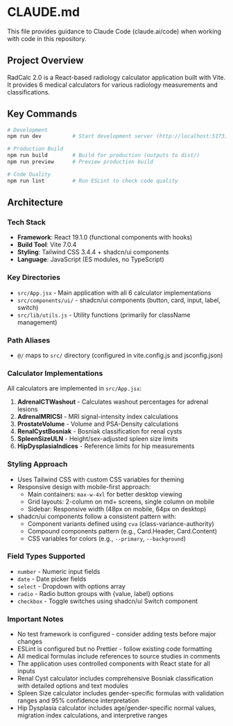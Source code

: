 # CLAUDE.md

This file provides guidance to Claude Code (claude.ai/code) when working with code in this repository.

## Project Overview
RadCalc 2.0 is a React-based radiology calculator application built with Vite. It provides 6 medical calculators for various radiology measurements and classifications.

## Key Commands

```bash
# Development
npm run dev          # Start development server (http://localhost:5173)

# Production Build
npm run build        # Build for production (outputs to dist/)
npm run preview      # Preview production build

# Code Quality
npm run lint         # Run ESLint to check code quality
```

## Architecture

### Tech Stack
- **Framework**: React 19.1.0 (functional components with hooks)
- **Build Tool**: Vite 7.0.4
- **Styling**: Tailwind CSS 3.4.4 + shadcn/ui components
- **Language**: JavaScript (ES modules, no TypeScript)

### Key Directories
- `src/App.jsx` - Main application with all 6 calculator implementations
- `src/components/ui/` - shadcn/ui components (button, card, input, label, switch)
- `src/lib/utils.js` - Utility functions (primarily for className management)

### Path Aliases
- `@/` maps to `src/` directory (configured in vite.config.js and jsconfig.json)

### Calculator Implementations
All calculators are implemented in `src/App.jsx`:
1. **AdrenalCTWashout** - Calculates washout percentages for adrenal lesions
2. **AdrenalMRICSI** - MRI signal-intensity index calculations
3. **ProstateVolume** - Volume and PSA-Density calculations
4. **RenalCystBosniak** - Bosniak classification for renal cysts
5. **SpleenSizeULN** - Height/sex-adjusted spleen size limits
6. **HipDysplasiaIndices** - Reference limits for hip measurements

### Styling Approach
- Uses Tailwind CSS with custom CSS variables for theming
- Responsive design with mobile-first approach:
  - Main containers: `max-w-4xl` for better desktop viewing
  - Grid layouts: 2-column on md+ screens, single column on mobile
  - Sidebar: Responsive width (48px on mobile, 64px on desktop)
- shadcn/ui components follow a consistent pattern with:
  - Component variants defined using `cva` (class-variance-authority)
  - Compound components pattern (e.g., Card.Header, Card.Content)
  - CSS variables for colors (e.g., `--primary`, `--background`)

### Field Types Supported
- `number` - Numeric input fields
- `date` - Date picker fields  
- `select` - Dropdown with options array
- `radio` - Radio button groups with {value, label} options
- `checkbox` - Toggle switches using shadcn/ui Switch component

### Important Notes
- No test framework is configured - consider adding tests before major changes
- ESLint is configured but no Prettier - follow existing code formatting
- All medical formulas include references to source studies in comments
- The application uses controlled components with React state for all inputs
- Renal Cyst calculator includes comprehensive Bosniak classification with detailed options and text modules
- Spleen Size calculator includes gender-specific formulas with validation ranges and 95% confidence interpretation
- Hip Dysplasia calculator includes age/gender-specific normal values, migration index calculations, and interpretive ranges